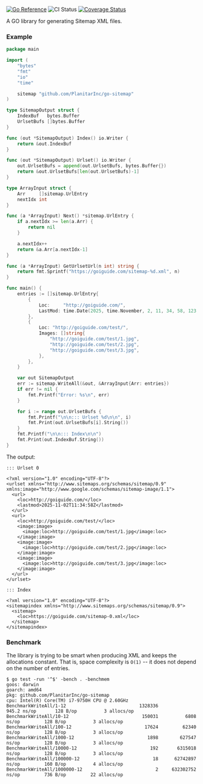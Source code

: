 [![Go Reference](https://pkg.go.dev/badge/github.com/PlanitarInc/go-sitemap.svg)](https://pkg.go.dev/github.com/PlanitarInc/go-sitemap)
![CI Status](https://github.com/PlanitarInc/go-sitemap/actions/workflows/ci-flow.yml/badge.svg?branch=master) [![Coverage Status](https://coveralls.io/repos/github/PlanitarInc/go-sitemap/badge.svg)](https://coveralls.io/github/PlanitarInc/go-sitemap)

A GO library for generating Sitemap XML files.

### Example

<!-- GO Playground: https://play.golang.org/p/PTYJXlJt8ep -->

```go
package main

import (
	"bytes"
	"fmt"
	"io"
	"time"

	sitemap "github.com/PlanitarInc/go-sitemap"
)

type SitemapOutput struct {
	IndexBuf   bytes.Buffer
	UrlsetBufs []bytes.Buffer
}

func (out *SitemapOutput) Index() io.Writer {
	return &out.IndexBuf
}

func (out *SitemapOutput) Urlset() io.Writer {
	out.UrlsetBufs = append(out.UrlsetBufs, bytes.Buffer{})
	return &out.UrlsetBufs[len(out.UrlsetBufs)-1]
}

type ArrayInput struct {
	Arr     []sitemap.UrlEntry
	nextIdx int
}

func (a *ArrayInput) Next() *sitemap.UrlEntry {
	if a.nextIdx >= len(a.Arr) {
		return nil
	}

	a.nextIdx++
	return &a.Arr[a.nextIdx-1]
}

func (a *ArrayInput) GetUrlsetUrl(n int) string {
	return fmt.Sprintf("https://goiguide.com/sitemap-%d.xml", n)
}

func main() {
	entries := []sitemap.UrlEntry{
		{
			Loc:     "http://goiguide.com/",
			LastMod: time.Date(2025, time.November, 2, 11, 34, 58, 123, time.UTC),
		},
		{
			Loc: "http://goiguide.com/test/",
			Images: []string{
				"http://goiguide.com/test/1.jpg",
				"http://goiguide.com/test/2.jpg",
				"http://goiguide.com/test/3.jpg",
			},
		},
	}

	var out SitemapOutput
	err := sitemap.WriteAll(&out, &ArrayInput{Arr: entries})
	if err != nil {
		fmt.Printf("Error: %s\n", err)
	}

	for i := range out.UrlsetBufs {
		fmt.Printf("\n\n::: Urlset %d\n\n", i)
		fmt.Print(out.UrlsetBufs[i].String())
	}
	fmt.Printf("\n\n::: Index\n\n")
	fmt.Print(out.IndexBuf.String())
}
```

The output:

```
::: Urlset 0

<?xml version="1.0" encoding="UTF-8"?>
<urlset xmlns="http://www.sitemaps.org/schemas/sitemap/0.9" xmlns:image="http://www.google.com/schemas/sitemap-image/1.1">
  <url>
    <loc>http://goiguide.com/</loc>
    <lastmod>2025-11-02T11:34:58Z</lastmod>
  </url>
  <url>
    <loc>http://goiguide.com/test/</loc>
    <image:image>
      <image:loc>http://goiguide.com/test/1.jpg</image:loc>
    </image:image>
    <image:image>
      <image:loc>http://goiguide.com/test/2.jpg</image:loc>
    </image:image>
    <image:image>
      <image:loc>http://goiguide.com/test/3.jpg</image:loc>
    </image:image>
  </url>
</urlset>

::: Index

<?xml version="1.0" encoding="UTF-8"?>
<sitemapindex xmlns="http://www.sitemaps.org/schemas/sitemap/0.9">
  <sitemap>
    <loc>https://goiguide.com/sitemap-0.xml</loc>
  </sitemap>
</sitemapindex>
```

### Benchmark

The library is trying to be smart when producing XML and keeps the allocations
constant. That is, space complexity is `O(1)` -- it does not depend on the
number of entries.

```
$ go test -run '^$' -bench . -benchmem
goos: darwin
goarch: amd64
pkg: github.com/PlanitarInc/go-sitemap
cpu: Intel(R) Core(TM) i7-9750H CPU @ 2.60GHz
BenchmarkWriteAll/1-12                      	 1328336	       945.2 ns/op	     128 B/op	       3 allocs/op
BenchmarkWriteAll/10-12                     	  150031	      6808 ns/op	     128 B/op	       3 allocs/op
BenchmarkWriteAll/100-12                    	   17624	     62340 ns/op	     128 B/op	       3 allocs/op
BenchmarkWriteAll/1000-12                   	    1898	    627547 ns/op	     128 B/op	       3 allocs/op
BenchmarkWriteAll/10000-12                  	     192	   6315018 ns/op	     128 B/op	       3 allocs/op
BenchmarkWriteAll/100000-12                 	      18	  62742897 ns/op	     160 B/op	       4 allocs/op
BenchmarkWriteAll/1000000-12                	       2	 632302752 ns/op	     736 B/op	      22 allocs/op
```
